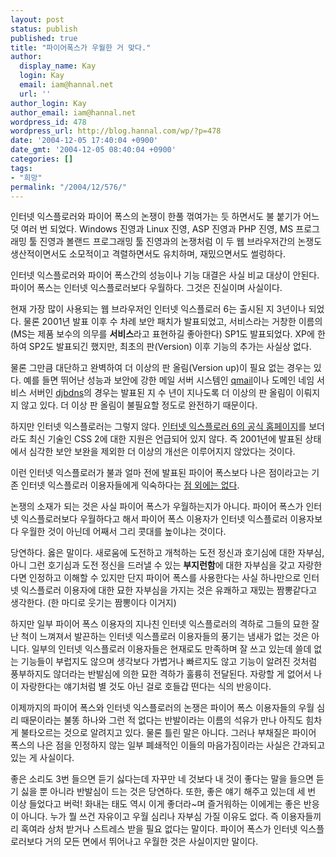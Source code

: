 ```yaml
---
layout: post
status: publish
published: true
title: "파이어폭스가 우월한 거 맞다."
author:
  display_name: Kay
  login: Kay
  email: iam@hannal.net
  url: ''
author_login: Kay
author_email: iam@hannal.net
wordpress_id: 478
wordpress_url: http://blog.hannal.com/wp/?p=478
date: '2004-12-05 17:40:04 +0900'
date_gmt: '2004-12-05 08:40:04 +0900'
categories: []
tags:
- "희망"
permalink: "/2004/12/576/"
---
```

<p>인터넷 익스플로러와 파이어 폭스의 논쟁이 한풀 꺾여가는 듯 하면서도 불 붙기가 어느 덧 여러 번 되었다. Windows 진영과 Linux 진영, ASP 진영과 PHP 진영, MS 프로그래밍 툴 진영과 볼랜드 프로그래밍 툴 진영과의 논쟁처럼 이 두 웹 브라우저간의 논쟁도 생산적이면서도 소모적이고 격렬하면서도 유치하며, 재밌으면서도 썰렁하다.</p>
<p>인터넷 익스플로러와 파이어 폭스간의 성능이나 기능 대결은 사실 비교 대상이 안된다. 파이어 폭스는 인터넷 익스플로러보다 우월하다. 그것은 진실이며 사실이다.</p>
<p>현재 가장 많이 사용되는 웹 브라우저인 인터넷 익스플로러 6는 출시된 지 3년이나 되었다. 물론 2001년 발표 이후 수 차례 보안 패치가 발표되었고, 서비스라는 거창한 이름의(MS는 제품 보수의 의무를 <b>서비스</b>라고 표현하길 좋아한다) SP1도 발표되었다. XP에 한하여 SP2도 발표되긴 했지만, 최초의 판(Version) 이후 기능의 추가는 사실상 없다.</p>
<p>물론 그만큼 대단하고 완벽하여 더 이상의 판 올림(Version up)이 필요 없는 경우는 있다. 예를 들면 뛰어난 성능과 보안에 강한 메일 서버 시스템인 <a href="http://qmail.kldp.org/">qmail</a>이나 도메인 네임 서비스 서버인 <a href="http://cr.yp.to/djbdns.html">djbdns</a>의 경우는 발표된 지 수 년이 지나도록 더 이상의 판 올림이 이뤄지지 않고 있다. 더 이상 판 올림이 불필요할 정도로 완전하기 때문이다.</p>
<p>하지만 인터넷 익스플로러는 그렇지 않다. <a href="http://www.microsoft.com/windows/ie_intl/ko/features.mspx">인터넷 익스플로러 6의 공식 홈페이지</a>를 보더라도 최신 기술인 CSS 2에 대한 지원은 언급되어 있지 않다. 즉 2001년에 발표된 상태에서 심각한 보안 보완을 제외한 더 이상의 개선은 이루어지지 않았다는 것이다.</p>
<p>이런 인터넷 익스플로러가 불과 얼마 전에 발표된 파이어 폭스보다 나은 점이라고는 기존 인터넷 익스플로러 이용자들에게 익숙하다는 <a href="http://www.help119.co.kr/blog/archives/000598.html">점 외에는 없다</a>.</p>
<p>논쟁의 소재가 되는 것은 사실 파이어 폭스가 우월하는지가 아니다. 파이어 폭스가 인터넷 익스플로러보다 우월하다고 해서 파이어 폭스 이용자가 인터넷 익스플로러 이용자보다 우월한 것이 아닌데 어째서 그리 콧대를 높이냐는 것이다.</p>
<p>당연하다. 옳은 말이다. 새로움에 도전하고 개척하는 도전 정신과 호기심에 대한 자부심, 아니 그런 호기심과 도전 정신을 드러낼 수 있는 <b>부지런함</b>에 대한 자부심을 갖고 자랑한다면 인정하고 이해할 수 있지만 단지 파이어 폭스를 사용한다는 사실 하나만으로 인터넷 익스플로러 이용자에 대한 묘한 자부심을 가지는 것은 유쾌하고 재밌는 짬뽕같다고 생각한다. (한 마디로 웃기는 짬뽕이다 이거지)</p>
<p>하지만 일부 파이어 폭스 이용자의 지나친 인터넷 익스플로러의 격하로 그들의 묘한 잘난 척이 느껴져서 발끈하는 인터넷 익스플로러 이용자들의 풍기는 냄새가 없는 것은 아니다. 일부의 인터넷 익스플로러 이용자들은 현재로도 만족하며 잘 쓰고 있는데 쓸데 없는 기능들이 부럽지도 않으며 생각보다 가볍거나 빠르지도 않고 기능이 알려진 것처럼 풍부하지도 않더라는 반발심에 의한 묘한 격하가 훌륭히 전달된다. 자랑할 게 없어서 나이 자랑한다는 얘기처럼 별 것도 아닌 걸로 호들갑 떤다는 식의 반응이다.</p>
<p>이제까지의 파이어 폭스와 인터넷 익스플로러의 논쟁은 파이어 폭스 이용자들의 우월 심리 때문이라는 불똥 하나와 그런 적 없다는 반발이라는 이름의 석유가 만나 아직도 힘차게 불타오르는 것으로 알려지고 있다. 물론 틀린 말은 아니다. 그러나 부채질은 파이어 폭스의 나은 점을 인정하지 않는 일부 폐쇄적인 이들의 마음가짐이라는 사실은 간과되고 있는 게 사실이다.</p>
<p>좋은 소리도 3번 들으면 듣기 싫다는데 자꾸만 네 것보다 내 것이 좋다는 말을 들으면 듣기 싫을 뿐 아니라 반발심이 드는 것은 당연하다. 또한, 좋은 얘기 해주고 있는데 세 번 이상 들었다고 버럭! 화내는 태도 역시 이게 좋더라~며 즐거워하는 이에게는 좋은 반응이 아니다. 누가 뭘 쓰건 자유이고 우월 심리나 자부심 가질 이유도 없다. 즉 이용자들끼리 혹여라 상처 받거나 스트레스 받을 필요 없다는 말이다. 파이어 폭스가 인터넷 익스플로러보다 거의 모든 면에서 뛰어나고 우월한 것은 사실이지만 말이다.</p>
